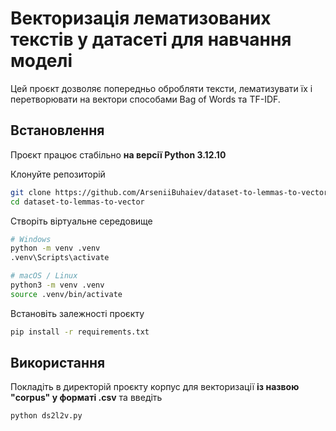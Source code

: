# Векторизація лематизованих текстів у датасеті для навчання моделі

Цей проєкт дозволяє попередньо обробляти тексти, лематизувати їх і перетворювати на вектори способами Bag of Words та TF-IDF.

## Встановлення
Проєкт працює стабільно **на версії Python 3.12.10**

Клонуйте репозиторій

```bash
git clone https://github.com/ArseniiBuhaiev/dataset-to-lemmas-to-vector.git
cd dataset-to-lemmas-to-vector
```
Створіть віртуальне середовище

```bash
# Windows
python -m venv .venv
.venv\Scripts\activate

# macOS / Linux
python3 -m venv .venv
source .venv/bin/activate
```

Встановіть залежності проєкту

```bash
pip install -r requirements.txt
```

## Використання

Покладіть в директорій проєкту корпус для векторизації **із назвою "corpus" у форматі .csv** та введіть

```bash
python ds2l2v.py
```